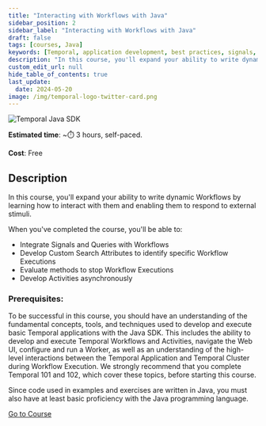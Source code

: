 ```yaml
---
title: "Interacting with Workflows with Java"
sidebar_position: 2
sidebar_label: "Interacting with Workflows with Java"
draft: false
tags: [courses, Java]
keywords: [Temporal, application development, best practices, signals, queries, asynchronous activity completion, async activity completion, cancellations, search attributes]
description: "In this course, you'll expand your ability to write dynamic Workflows by learning how to interact with them and enabling them to respond to external stimuli."
custom_edit_url: null
hide_table_of_contents: true
last_update:
  date: 2024-05-20
image: /img/temporal-logo-twitter-card.png
---
```


![Temporal Java SDK](/img/sdk_banners/banner_java.png)

**Estimated time**: ~⏱️ 3 hours, self-paced.

**Cost**: Free 

## Description

In this course, you'll expand your ability to write dynamic Workflows by learning how to interact with them and enabling them to respond to external stimuli. 

When you've completed the course, you'll be able to:

* Integrate Signals and Queries with Workflows
* Develop Custom Search Attributes to identify specific Workflow Executions
* Evaluate methods to stop Workflow Executions
* Develop Activities asynchronously

### Prerequisites:

To be successful in this course, you should have an understanding of the fundamental concepts, tools, and techniques used to develop and execute basic Temporal applications with the Java SDK. This includes the ability to develop and execute Temporal Workflows and Activities, navigate the Web UI, configure and run a Worker, as well as an understanding of the high-level interactions between the Temporal Application and Temporal Cluster during Workflow Execution. We strongly recommend that you complete Temporal 101 and 102, which cover these topics, before starting this course.

Since code used in examples and exercises are written in Java, you must also have at least basic proficiency with the Java programming language.

<a className="button button--primary" href="https://temporal.talentlms.com/catalog/info/id:215">Go to Course</a> 